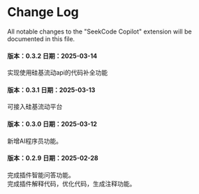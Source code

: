 # Change Log

All notable changes to the "SeekCode Copilot" extension will be documented in this file.

#### 版本：0.3.2 日期：2025-03-14
实现使用硅基流动api的代码补全功能

#### 版本：0.3.1 日期：2025-03-13
可接入硅基流动平台

#### 版本：0.3.0 日期：2025-03-12
新增AI程序员功能。

#### 版本：0.2.9 日期：2025-02-28

完成插件智能问答功能。  
完成插件解释代码，优化代码，生成注释功能。